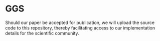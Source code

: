 # GGS
Should our paper be accepted for publication, we will upload the source code to this repository, thereby facilitating access to our implementation details for the scientific community.
